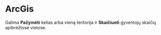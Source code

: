 # ArcGis

Galima **Pažymėti** kelias arba vieną teritorija ir **Skaičiuoti** gyventojų skaičių apibrėžtose vietose.
